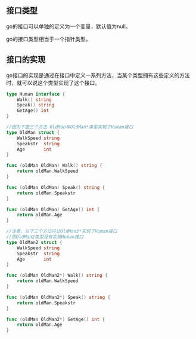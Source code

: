 ## 接口类型

go的接口可以单独的定义为一个变量，默认值为null。

go的接口类型相当于一个指针类型。



## 接口的实现

go接口的实现是通过在接口中定义一系列方法，当某个类型拥有这些定义的方法时，就可以说这个类型实现了这个接口。

```go
type Human interface {
	Walk() string
	Speak() string
	GetAge() int
}

//因为下面三个方法 OldMan与OldMan*类型实现了Human接口
type OldMan struct {
	WalkSpeed string
	Speakstr  string
	Age       int
}

func (oldMan OldMan) Walk() string {
	return oldMan.WalkSpeed
}

func (oldMan OldMan) Speak() string {
	return oldMan.Speakstr
}

func (oldMan OldMan) GetAge() int {
	return oldMan.Age
}

//注意，以下三个方法只让OldMan2*实现了Human接口
//而OldMan2类型没有实现Human接口
type OldMan2 struct {
	WalkSpeed string
	Speakstr  string
	Age       int
}

func (oldMan OldMan2*) Walk() string {
	return oldMan.WalkSpeed
}

func (oldMan OldMan2*) Speak() string {
	return oldMan.Speakstr
}

func (oldMan OldMan2*) GetAge() int {
	return oldMan.Age
}
```

